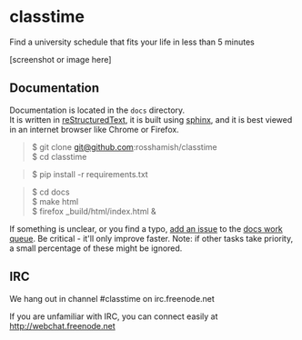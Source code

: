 classtime
=========

Find a university schedule that fits your life in less than 5 minutes

[screenshot or image here]

Documentation
-------------

Documentation is located in the `docs` directory.  
It is written in [reStructuredText](http://docutils.sourceforge.net/docs/user/rst/quickref.html), it is built using [sphinx](http://sphinx-doc.org/), and it is best viewed in an internet browser like Chrome or Firefox.

> $ git clone git@github.com:rosshamish/classtime  
> $ cd classtime  

> $ pip install -r requirements.txt  

> $ cd docs  
> $ make html  
> $ firefox _build/html/index.html &

If something is unclear, or you find a typo, [add an issue](https://github.com/RossHamish/classtime/issues/new) to the [docs work queue](https://github.com/RossHamish/classtime/milestones). Be critical - it'll only improve faster. Note: if other tasks take priority, a small percentage of these might be ignored.

IRC
---

We hang out in channel #classtime on irc.freenode.net

If you are unfamiliar with IRC, you can connect easily at http://webchat.freenode.net
